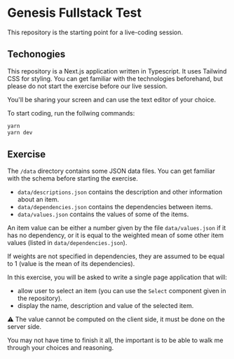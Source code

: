 # Genesis Fullstack Test

This repository is the starting point for a live-coding session.

## Techonogies

This repository is a Next.js application written in Typescript. It uses Tailwind CSS for styling.
You can get familiar with the technologies beforehand, but please do not start the exercise before our live session.

You'll be sharing your screen and can use the text editor of your choice.

To start coding, run the follwing commands:

```bash
yarn
yarn dev
```

## Exercise

The `/data` directory contains some JSON data files. You can get familiar with the schema before starting the exercise.

- `data/descriptions.json` contains the description and other information about an item.
- `data/dependencies.json` contains the dependencies between items.
- `data/values.json` contains the values of some of the items.

An item value can be either a number given by the file `data/values.json` if it has no dependency,
or it is equal to the weighted mean of some other item values (listed in `data/dependencies.json`).

If weights are not specified in dependencies, they are assumed to be equal to 1 (value is the mean of its dependencies).

In this exercise, you will be asked to write a single page application that will:

- allow user to select an item (you can use the `Select` component given in the repository).
- display the name, description and value of the selected item.

⚠️ The value cannot be computed on the client side, it must be done on the server side.

You may not have time to finish it all, the important is to be able to walk me through your choices and reasoning.
